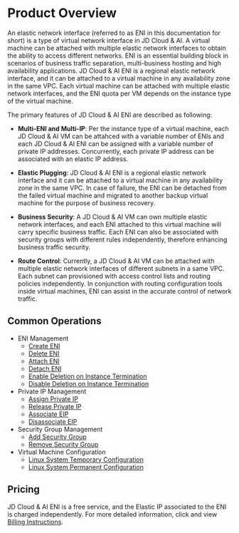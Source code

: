 # Product Overview

An elastic network interface (referred to as ENI in this documentation for short) is a type of virtual network interface in JD Cloud & AI. A virtual machine can be attached with multiple elastic network interfaces to obtain the ability to access different networks. ENI is an essential building block in scenarios of business traffic separation, multi-business hosting and high availability applications. JD Cloud & AI ENI is a regional elastic network interface, and it can be attached to a virtual machine in any availability zone in the same VPC. Each virtual machine can be attached with multiple elastic network interfaces, and the ENI quota per VM depends on the instance type of the virtual machine.

The primary features of JD Cloud & AI ENI are described as following: 

* **Multi-ENI and Multi-IP**: Per the instance type of a virtual machine, each JD Cloud & AI VM can be attahced with a variable number of ENIs and each JD Cloud & AI ENI can be assigned with a variable number of private IP addresses. Concurrently, each private IP address can be associated with an elastic IP address.

* **Elastic Plugging**: JD Cloud & AI ENI is a regional elastic network interface and it can be attached to a virtual machine in any availability zone in the same VPC. In case of failure, the ENI can be detached from the failed virtual machine and migrated to another backup virtual machine for the purpose of business recovery.

* **Business Security**: A JD Cloud & AI VM can own multiple elastic network interfaces, and each ENI attached to this virtual machine will carry specific business traffic. Each ENI can also be associated with security groups with different rules independently, therefore enhancing business traffic security.

* **Route Control**: Currently, a JD Cloud & AI VM can be attached with multiple elastic network interfaces of different subnets in a same VPC. Each subnet can provisioned with access control lists and routing policies independently. In conjunction with routing configuration tools inside virtual machines, ENI can assist in the accurate control of network traffic.

## Common Operations

- ENI Management
	- [Create ENI](../Operation-Guide/Elastic-Network-Interface-Management/Create-Elastic-Network-Interface.md)
	- [Delete ENI](../Operation-Guide/Elastic-Network-Interface-Management/Delete-Elastic-Network-Interface.md)
	- [Attach ENI](../Operation-Guide/Elastic-Network-Interface-Management/Attach-Elastic-Network-Interface.md)
	- [Detach ENI](../Operation-Guide/Elastic-Network-Interface-Management/Detach-Elastic-Network-Interface.md)
	- [Enable Deletion on Instance Termination](../Operation-Guide/Elastic-Network-Interface-Management/Enable-Delete-with-VM.md)
	- [Disable Deletion on Instance Termination](../Operation-Guide/Elastic-Network-Interface-Management/Disable-Delete-with-VM.md)
- Private IP Management
	- [Assign Private IP](../Operation-Guide/Private-IP-Management/Assign-Secondary-IP.md)
	- [Release Private IP](../Operation-Guide/Private-IP-Management/Unassign-Secondary-IP.md)
	- [Associate EIP](../Operation-Guide/Private-IP-Management/Associate-Elastic-IP.md)
	- [Disassociate EIP](../Operation-Guide/Private-IP-Management/Disassociate-Elastic-IP.md)
- Security Group Management
	- [Add Security Group](../Operation-Guide/Security-Group-Management/Associate-Security-Group.md)
	- [Remove Security Group](../Operation-Guide/Security-Group-Management/Disassociate-Security-Group.md)
- Virtual Machine Configuration
	- [Linux System Temporary Configuration](../Operation-Guide/VM-Configuration/Linux-Temporary-Configuration.md)
	- [Linux System Permanent Configuration](../Operation-Guide/VM-Configuration/Linux-Permanent-Configuration.md)

## Pricing
JD Cloud & AI ENI is a free service, and the Elastic IP associated to the ENI is charged independently. For more detailed information, click and view [Billing Instructions](../Pricing/Billing-Overview.md).
